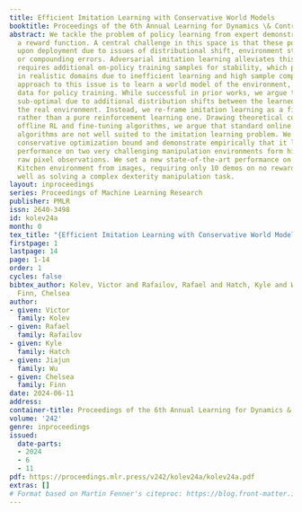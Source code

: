 ```yaml
---
title: Efficient Imitation Learning with Conservative World Models
booktitle: Proceedings of the 6th Annual Learning for Dynamics \& Control Conference
abstract: We tackle the problem of policy learning from expert demonstrations without
  a reward function. A central challenge in this space is that these policies fail
  upon deployment due to issues of distributional shift, environment stochasticity,
  or compounding errors. Adversarial imitation learning alleviates this issue but
  requires additional on-policy training samples for stability, which presents a challenge
  in realistic domains due to inefficient learning and high sample complexity. One
  approach to this issue is to learn a world model of the environment, and use synthetic
  data for policy training. While successful in prior works, we argue that this is
  sub-optimal due to additional distribution shifts between the learned model and
  the real environment. Instead, we re-frame imitation learning as a fine-tuning problem,
  rather than a pure reinforcement learning one. Drawing theoretical connections to
  offline RL and fine-tuning algorithms, we argue that standard online world model
  algorithms are not well suited to the imitation learning problem. We derive a principled
  conservative optimization bound and demonstrate empirically that it leads to improved
  performance on two very challenging manipulation environments form high-dimensional
  raw pixel observations. We set a new state-of-the-art performance on the Franka
  Kitchen environment from images, requiring only 10 demos on no reward labels, as
  well as solving a complex dexterity manipulation task.
layout: inproceedings
series: Proceedings of Machine Learning Research
publisher: PMLR
issn: 2640-3498
id: kolev24a
month: 0
tex_title: "{Efficient Imitation Learning with Conservative World Models}"
firstpage: 1
lastpage: 14
page: 1-14
order: 1
cycles: false
bibtex_author: Kolev, Victor and Rafailov, Rafael and Hatch, Kyle and Wu, Jiajun and
  Finn, Chelsea
author:
- given: Victor
  family: Kolev
- given: Rafael
  family: Rafailov
- given: Kyle
  family: Hatch
- given: Jiajun
  family: Wu
- given: Chelsea
  family: Finn
date: 2024-06-11
address:
container-title: Proceedings of the 6th Annual Learning for Dynamics & Control Conference
volume: '242'
genre: inproceedings
issued:
  date-parts:
  - 2024
  - 6
  - 11
pdf: https://proceedings.mlr.press/v242/kolev24a/kolev24a.pdf
extras: []
# Format based on Martin Fenner's citeproc: https://blog.front-matter.io/posts/citeproc-yaml-for-bibliographies/
---
```

